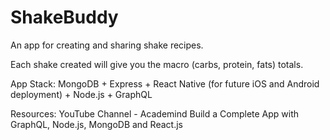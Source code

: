 # ShakeBuddy

An app for creating and sharing shake recipes.

Each shake created will give you the macro (carbs, protein, fats) totals.

App Stack:
MongoDB + Express + React Native (for future iOS and Android deployment) + Node.js + GraphQL

Resources:
YouTube Channel - Academind Build a Complete App with GraphQL, Node.js, MongoDB and React.js
